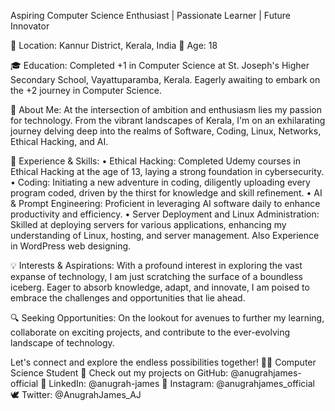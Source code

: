Aspiring Computer Science Enthusiast | Passionate Learner | Future Innovator

📍 Location: Kannur District, Kerala, India
👦 Age: 18

🎓 Education: Completed +1 in Computer Science at St. Joseph's Higher Secondary School, Vayattuparamba, Kerala. Eagerly awaiting to embark on the +2 journey in Computer Science.

🌟 About Me:
At the intersection of ambition and enthusiasm lies my passion for technology. From the vibrant landscapes of Kerala, I'm on an exhilarating journey delving deep into the realms of Software, Coding, Linux, Networks, Ethical Hacking, and AI.

🚀 Experience & Skills:
• Ethical Hacking: Completed Udemy courses in Ethical Hacking at the age of 13, laying a strong foundation in cybersecurity.
• Coding: Initiating a new adventure in coding, diligently uploading every program coded, driven by the thirst for knowledge and skill refinement.
• AI & Prompt Engineering: Proficient in leveraging AI software daily to enhance productivity and efficiency.
• Server Deployment and Linux Administration: Skilled at deploying servers for various applications, enhancing my understanding of Linux, hosting, and server management. Also Experience in WordPress web designing.

💡 Interests & Aspirations:
With a profound interest in exploring the vast expanse of technology, I am just scratching the surface of a boundless iceberg. Eager to absorb knowledge, adapt, and innovate, I am poised to embrace the challenges and opportunities that lie ahead.

🔍 Seeking Opportunities:
On the lookout for avenues to further my learning, collaborate on exciting projects, and contribute to the ever-evolving landscape of technology.

Let's connect and explore the endless possibilities together!
👨‍💻 Computer Science Student
🚀 Check out my projects on GitHub: @anugrahjames-official
🔗 LinkedIn: @anugrah-james
📸 Instagram: @anugrahjames_official
🕊️ Twitter: @AnugrahJames_AJ
